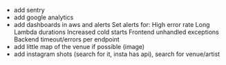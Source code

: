 - add sentry
- add google analytics
- add dashboards in aws and alerts 
    Set alerts for:
    High error rate
    Long Lambda durations
    Increased cold starts
    Frontend unhandled exceptions
    Backend timeout/errors per endpoint
- add little map of the venue if possible (image)
- add instagram shots (search for it, insta has api), search for venue/artist





